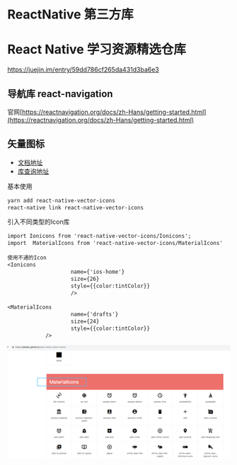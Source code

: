 # ReactNative 第三方库

# React Native 学习资源精选仓库
https://juejin.im/entry/59dd786cf265da431d3ba6e3

## 导航库 react-navigation
官网[https://reactnavigation.org/docs/zh-Hans/getting-started.html](https://reactnavigation.org/docs/zh-Hans/getting-started.html)


## 矢量图标

* [文档地址](https://github.com/oblador/react-native-vector-icons)
* [库查询地址](https://oblador.github.io/react-native-vector-icons/)

基本使用

```
yarn add react-native-vector-icons
react-native link react-native-vector-icons
```

引入不同类型的Icon库
```
import Ionicons from 'react-native-vector-icons/Ionicons';
import  MaterialIcons from 'react-native-vector-icons/MaterialIcons'

使用不通的Icon
<Ionicons
					name={'ios-home'}
					size={26}
					style={{color:tintColor}}
					/>

<MaterialIcons
					name={'drafts'}
					size={24}
					style={{color:tintColor}}
			/>

```

![](assets/markdown-img-paste-20190228144205110.png)
